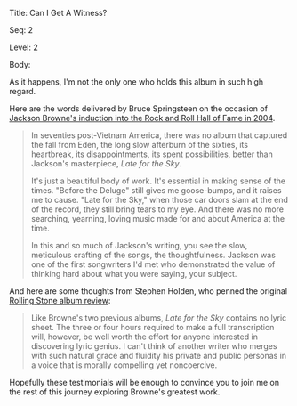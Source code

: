 Title:  Can I Get A Witness?

Seq:    2

Level:  2

Body: 

As it happens, I'm not the only one who holds this album in such high regard. 

Here are the words delivered by Bruce Springsteen on the occasion of [Jackson Browne's induction into the Rock and Roll Hall of Fame in 2004][hof].

> In seventies post-Vietnam America, there was no album that captured the fall from Eden, the long slow afterburn of the sixties, its heartbreak, its disappointments, its spent possibilities, better than Jackson's masterpiece, <cite>Late for the Sky</cite>.
>
> It's just a beautiful body of work. It's essential in making sense of the times. "Before the Deluge" still gives me goose-bumps, and it raises me to cause. "Late for the Sky," when those car doors slam at the end of the record, they still bring tears to my eye. And there was no more searching, yearning, loving music made for and about America at the time.
>
> In this and so much of Jackson's writing, you see the slow, meticulous crafting of the songs, the thoughtfulness. Jackson was one of the first songwriters I'd met who demonstrated the value of thinking hard about what you were saying, your subject.

And here are some thoughts from Stephen Holden, who penned the original [Rolling Stone album review][rsreview]: 

> Like Browne's two previous albums, *Late for the Sky* contains no lyric sheet. The three or four hours required to make a full transcription will, however, be well worth the effort for anyone interested in discovering lyric genius. I can't think of another writer who merges with such natural grace and fluidity his private and public personas in a voice that is morally compelling yet noncoercive.

Hopefully these testimonials will be enough to convince you to join me on the rest of this journey exploring Browne's greatest work. 

[hof]: https://rockhall.com/inductees/jackson-browne/

[rsreview]: https://www.rollingstone.com/music/music-album-reviews/late-for-the-sky-109919/
